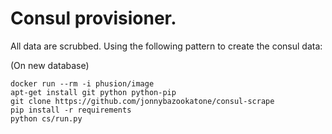 # Consul provisioner.

All data are scrubbed. Using the following pattern to create the consul data:

(On new database)

```
docker run --rm -i phusion/image
apt-get install git python python-pip
git clone https://github.com/jonnybazookatone/consul-scrape
pip install -r requirements
python cs/run.py
```


